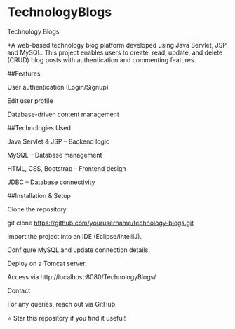 # TechnologyBlogs
Technology Blogs

*A web-based technology blog platform developed using Java Servlet, JSP, and MySQL. This project enables users to create, read, update, and delete (CRUD) blog posts with authentication and commenting features.

##Features

User authentication (Login/Signup)

Edit user profile

Database-driven content management

##Technologies Used

Java Servlet & JSP – Backend logic

MySQL – Database management

HTML, CSS, Bootstrap – Frontend design

JDBC – Database connectivity

##Installation & Setup

Clone the repository:

git clone https://github.com/yourusername/technology-blogs.git

Import the project into an IDE (Eclipse/IntelliJ).

Configure MySQL and update connection details.

Deploy on a Tomcat server.

Access via http://localhost:8080/TechnologyBlogs/

Contact

For any queries, reach out via GitHub.

⭐ Star this repository if you find it useful!
